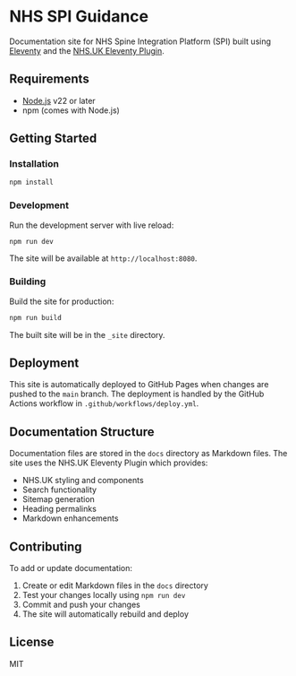 # NHS SPI Guidance

Documentation site for NHS Spine Integration Platform (SPI) built using [Eleventy](https://www.11ty.dev/) and the [NHS.UK Eleventy Plugin](https://x-govuk.github.io/nhsuk-eleventy-plugin/).

## Requirements

- [Node.js](https://nodejs.org) v22 or later
- npm (comes with Node.js)

## Getting Started

### Installation

```bash
npm install
```

### Development

Run the development server with live reload:

```bash
npm run dev
```

The site will be available at `http://localhost:8080`.

### Building

Build the site for production:

```bash
npm run build
```

The built site will be in the `_site` directory.

## Deployment

This site is automatically deployed to GitHub Pages when changes are pushed to the `main` branch. The deployment is handled by the GitHub Actions workflow in `.github/workflows/deploy.yml`.

## Documentation Structure

Documentation files are stored in the `docs` directory as Markdown files. The site uses the NHS.UK Eleventy Plugin which provides:

- NHS.UK styling and components
- Search functionality
- Sitemap generation
- Heading permalinks
- Markdown enhancements

## Contributing

To add or update documentation:

1. Create or edit Markdown files in the `docs` directory
2. Test your changes locally using `npm run dev`
3. Commit and push your changes
4. The site will automatically rebuild and deploy

## License

MIT